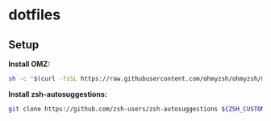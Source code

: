 # dotfiles

## Setup

**Install OMZ:**

```bash
sh -c "$(curl -fsSL https://raw.githubusercontent.com/ohmyzsh/ohmyzsh/master/tools/install.sh)"
```

**Install zsh-autosuggestions:**

```bash
git clone https://github.com/zsh-users/zsh-autosuggestions ${ZSH_CUSTOM:-~/.oh-my-zsh/custom}/plugins/zsh-autosuggestions
```
